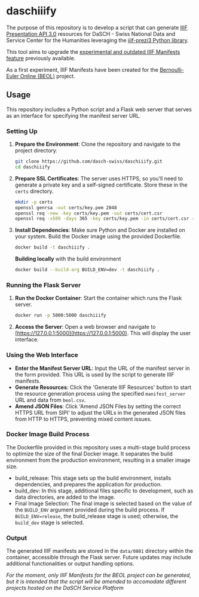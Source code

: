 # daschiiify
The purpose of this repository is to develop a script that can generate [IIIF Presentation API 3.0](https://iiif.io/api/presentation/3.0/) resources for DaSCH - Swiss National Data and Service Center for the Humanities leveraging the [iiif-prezi3 Python library](https://iiif-prezi.github.io/iiif-prezi3/). 

This tool aims to upgrade the [experimental and outdated IIIF Manifests feature](https://docs.dasch.swiss/2023.02.02/DSP-API/03-endpoints/api-v2/reading-and-searching-resources/#iiif-manifests) previously available.

As a first experiment, IIIF Manifests have been created for the [Bernoulli-Euler Online (BEOL)](https://ark.dasch.swiss/ark:/72163/1/0801) project.

## Usage

This repository includes a Python script and a Flask web server that serves as an interface for specifying the manifest server URL.

### Setting Up

1. **Prepare the Environment**: Clone the repository and navigate to the project directory.
   ```bash
   git clone https://github.com/dasch-swiss/daschiiify.git
   cd daschiiify
   ```

2. **Prepare SSL Certificates**: The server uses HTTPS, so you'll need to generate a private key and a self-signed certificate. Store these in the `certs` directory.
   ```bash
   mkdir -p certs
   openssl genrsa -out certs/key.pem 2048
   openssl req -new -key certs/key.pem -out certs/cert.csr
   openssl req -x509 -days 365 -key certs/key.pem -in certs/cert.csr -out certs/cert.pem
   ```

3. **Install Dependencies**: Make sure Python and Docker are installed on your system. Build the Docker image using the provided Dockerfile.
   ```bash
   docker build -t daschiiify .
   ```

   **Building locally** with the build environment
   
   ```bash
   docker build --build-arg BUILD_ENV=dev -t daschiiify .
   ```

### Running the Flask Server

1. **Run the Docker Container**: Start the container which runs the Flask server.
   ```bash
   docker run -p 5000:5000 daschiiify
   ```

2. **Access the Server**: Open a web browser and navigate to [https://127.0.0.1:5000](https://127.0.0.1:5000). This will display the user interface.

### Using the Web Interface

- **Enter the Manifest Server URL**: Input the URL of the manifest server in the form provided. This URL is used by the script to generate IIIF manifests.
- **Generate Resources**: Click the 'Generate IIIF Resources' button to start the resource generation process using the specified `manifest_server` URL and data from `beol.csv`.
- **Amend JSON Files**: Click 'Amend JSON Files by setting the correct HTTPS URL from SIPI' to adjust the URLs in the generated JSON files from HTTP to HTTPS, preventing mixed content issues.

### Docker Image Build Process

The Dockerfile provided in this repository uses a multi-stage build process to optimize the size of the final Docker image. It separates the build environment from the production environment, resulting in a smaller image size.

- build_release: This stage sets up the build environment, installs dependencies, and prepares the application for production.
- build_dev: In this stage, additional files specific to development, such as data directories, are added to the image.
- Final Image Selection: The final image is selected based on the value of the `BUILD_ENV` argument provided during the build process. If `BUILD_ENV=release`, the build_release stage is used; otherwise, the `build_dev` stage is selected.

### Output

The generated IIIF manifests are stored in the `data/0801` directory within the container, accessible through the Flask server. Future updates may include additional functionalities or output handling options.

_For the moment, only IIIF Manifests for the BEOL project can be generated, but it is intended that the script will be amended to accomodate different projects hosted on the DaSCH Service Platform_
